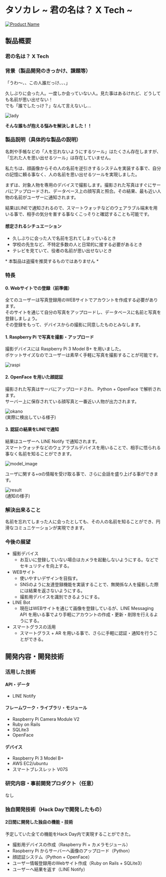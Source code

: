# タソカレ ~ 君の名は？ X Tech ~

[![Product Name](https://raw.githubusercontent.com/jphacks/SD_1802/img1/Image/top.png)](https://www.youtube.com/watch?v=BT4jsEthNRc&feature=youtu.be)

## 製品概要
### 君の名は？ X Tech

### 背景（製品開発のきっかけ、課題等）
「うわ〜、、この人誰だっけ、、、」

久しぶりに会った人。一度しか会っていない人。見た事はあるけれど、どうしても名前が思い出せない！  
でも「誰でしたっけ？」なんて言えないし...

![lady](https://raw.githubusercontent.com/jphacks/SD_1802/img1/Image/lady.jpg)

**そんな誰もが抱える悩みを解決しました！！**


### 製品説明（具体的な製品の説明）
名刺や手帳などの「人を忘れないようにするツール」はたくさん存在しますが、「忘れた人を思い出せるツール」は存在していません。

私たちは、顔画像からその人の名前を逆引きするシステムを実装する事で、自分の記憶に頼る事なく、人の名前を思い出せるツールを実現しました。

まずは、対象人物を専用のデバイスで撮影します。撮影された写真はすぐにサーバにアップロードされ、データベース上の顔写真と照合。その結果、最も近い人物の名前がユーザーに通知されます。

結果はLINEで通知されるので、スマートウォッチなどのウェアラブル端末を用いる事で、相手の気分を害する事なくこっそりと確認することも可能です。

#### 想定されるシチュエーション
+ 久しぶりに会った人で名前を忘れてしまっているとき
+ 学校の先生など、不特定多数の人と日常的に接する必要があるとき
+ テレビを見ていて、役者の名前が思い出せないとき

\* 本製品は盗撮を推奨するものではありません \*

### 特長

#### 0. Webサイトでの登録（前準備）
全てのユーザーは写真登録用のWEBサイトでアカウントを作成する必要があります。  
そのサイトを通じて自分の写真をアップロードし、データベースに名前と写真を登録しましょう。  
その登録をもって、デバイスからの撮影に同意したものとみなします。

#### 1. Raspberry Pi で写真を撮影・アップロード
撮影デバイスには Raspberry Pi 3 Model B+ を用いました。  
ポケットサイズなのでユーザーは素早く手軽に写真を撮影することが可能です。

![raspi](https://raw.githubusercontent.com/jphacks/SD_1802/img1/Image/raspi.jpg)

#### 2. OpenFace を用いた顔認証
撮影された写真はサーバにアップロードされ、 Python + OpenFace で解析されます。  
サーバー上に保存されている顔写真と一番近い人物が出力されます。
  
![okano](https://raw.githubusercontent.com/jphacks/SD_1802/img1/Image/okano.jpg)    
(実際に検出している様子)

#### 3. 認証の結果をLINEで通知
結果はユーザーへ LINE Notify で通知されます。  
スマートウォッチなどのウェアラブルデバイスを用いることで、相手に悟られる事なく名前を知ることができます。

![model_image](https://raw.githubusercontent.com/jphacks/SD_1802/img1/Image/model.png)

ユーザに関する+αの情報を受け取る事で、さらに会話を盛り上げる事ができます。

![result](https://raw.githubusercontent.com/jphacks/SD_1802/img1/Image/LINE.png)  
(通知の様子)

### 解決出来ること
名前を忘れてしまった人に会ったとしても、その人の名前を知ることができ、円滑なコミュニケーションが実現できます。

### 今後の展望
+ 撮影デバイス
    * お互いに登録していない場合はカメラを起動しないようにする。などでセキュリティを向上する。
+ WEBサイト
    * 使いやすいデザインを目指す。
    * SNSのように友達登録機能を実装することで、無関係な人を撮影した際には結果を返さないようにする。
    * 撮影用デバイスを識別できるようにする。
+ LINE Bot
    * 現在はWEBサイトを通じて画像を登録しているが、LINE Messaging API を用いる事でより手軽にアカウントの作成・更新・削除を行えるようにする。
+ スマートグラスの活用
    * スマートグラス + AR を用いる事で、さらに手軽に認証・通知を行うことができる。

## 開発内容・開発技術
### 活用した技術
#### API・データ
* LINE Notify

#### フレームワーク・ライブラリ・モジュール
* Raspberry Pi Camera Module V2
* Ruby on Rails
* SQLite3
* OpenFace

#### デバイス
* Raspberry Pi 3 Model B+
* AWS EC2/ubuntu
* スマートブレスレット V07S

### 研究内容・事前開発プロダクト（任意）
なし

### 独自開発技術（Hack Dayで開発したもの）
#### 2日間に開発した独自の機能・技術
予定していた全ての機能をHack Day内で実現することができた。

* 撮影用デバイスの作成（Raspberry Pi + カメラモジュール）
* Raspberry Pi からサーバーへ画像のアップロード（Python）
* 顔認証システム（Python + OpenFace）
* ユーザー情報登録用のWebサイト作成（Ruby on Rails + SQLite3）
* ユーザーへ結果を返す（LINE Notify）